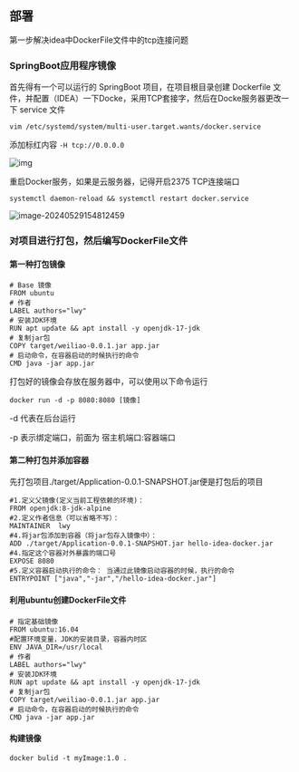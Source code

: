 ## 部署

第一步解决idea中DockerFile文件中的tcp连接问题

###  SpringBoot应用程序镜像

首先得有一个可以运行的 SpringBoot 项目，在项目根目录创建 Dockerfile 文件，并配置（IDEA）一下Docke，采用TCP套接字，然后在Docke服务器更改一下 service 文件

```nginx
vim /etc/systemd/system/multi-user.target.wants/docker.service
```

添加标红内容 `-H tcp://0.0.0.0`

![img](https://gitee.com/ximuliunian/notes/raw/main/Docker/md.image/Docker/image-20240527102647867.png)

重启Docker服务，如果是云服务器，记得开启2375 TCP连接端口

```nginx
systemctl daemon-reload && systemctl restart docker.service
```

![image-20240529154812459](C:\Users\qwxqy\AppData\Roaming\Typora\typora-user-images\image-20240529154812459.png)

### 对项目进行打包，然后编写DockerFile文件

#### 第一种打包镜像

```nginx
# Base 镜像
FROM ubuntu
# 作者
LABEL authors="lwy"
# 安装JDK环境
RUN apt update && apt install -y openjdk-17-jdk
# 复制jar包
COPY target/weiliao-0.0.1.jar app.jar
# 启动命令，在容器启动的时候执行的命令
CMD java -jar app.jar
```

打包好的镜像会存放在服务器中，可以使用以下命令运行

```nginx
docker run -d -p 8080:8080 [镜像]
```

-d 代表在后台运行

-p 表示绑定端口，前面为 宿主机端口:容器端口

#### 第二种打包并添加容器

先打包项目./target/Application-0.0.1-SNAPSHOT.jar便是打包后的项目

```nginx
#1.定义父镜像(定义当前工程依赖的环境)：
FROM openjdk:8-jdk-alpine
#2.定义作者信息（可以省略不写）：
MAINTAINER  lwy
#4.将jar包添加到容器（将jar包存入镜像中）：
ADD ./target/Application-0.0.1-SNAPSHOT.jar hello-idea-docker.jar
#4.指定这个容器对外暴露的端口号
EXPOSE 8080
#5.定义容器启动执行的命令： 当通过此镜像启动容器的时候，执行的命令
ENTRYPOINT ["java","-jar","/hello-idea-docker.jar"]
```

#### 利用ubuntu创建DockerFile文件

```nginx
# 指定基础镜像
FROM ubuntu:16.04
#配置环境变量，JDK的安装目录，容器内时区
ENV JAVA_DIR=/usr/local
# 作者
LABEL authors="lwy"
# 安装JDK环境
RUN apt update && apt install -y openjdk-17-jdk
# 复制jar包
COPY target/weiliao-0.0.1.jar app.jar
# 启动命令，在容器启动的时候执行的命令
CMD java -jar app.jar
```



#### 构建镜像

```nginx
docker bulid -t myImage:1.0 .
```

